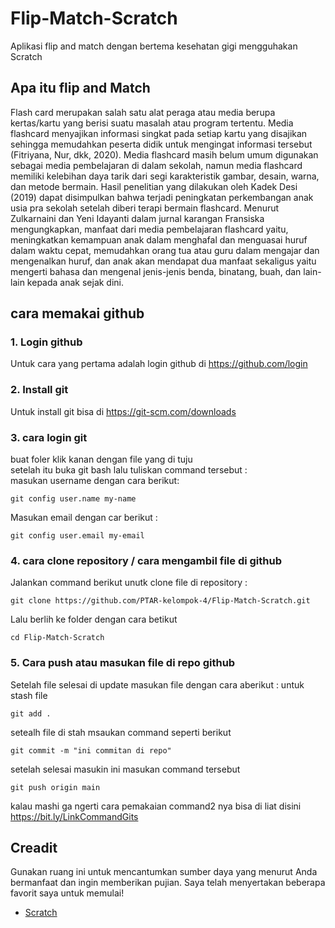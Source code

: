 # Flip-Match-Scratch
Aplikasi flip and match dengan bertema kesehatan gigi mengguhakan Scratch

## Apa itu flip and Match 
Flash card merupakan salah satu alat peraga atau media berupa kertas/kartu 
yang berisi suatu masalah atau program tertentu. Media flashcard menyajikan 
informasi singkat pada setiap kartu yang disajikan sehingga memudahkan peserta 
didik untuk mengingat informasi tersebut (Fitriyana, Nur, dkk, 2020). Media 
flashcard masih belum umum digunakan sebagai media pembelajaran di dalam 
sekolah, namun media flashcard memiliki kelebihan daya tarik dari segi 
karakteristik gambar, desain, warna, dan metode bermain. Hasil penelitian yang 
dilakukan oleh Kadek Desi (2019) dapat disimpulkan bahwa terjadi peningkatan 
perkembangan anak usia pra sekolah setelah diberi terapi bermain flashcard. 
Menurut Zulkarnaini dan Yeni Idayanti dalam jurnal karangan Fransiska 
mengungkapkan, manfaat dari media pembelajaran flashcard yaitu, meningkatkan 
kemampuan anak dalam menghafal dan menguasai huruf dalam waktu cepat, 
memudahkan orang tua atau guru dalam mengajar dan mengenalkan huruf, dan 
anak akan mendapat dua manfaat sekaligus yaitu mengerti bahasa dan mengenal 
jenis-jenis benda, binatang, buah, dan lain-lain kepada anak sejak dini.

## cara memakai github
### 1. Login github 
Untuk cara yang pertama adalah login github di https://github.com/login

### 2. Install git 
Untuk install git bisa di https://git-scm.com/downloads

### 3. cara login git 
buat foler klik kanan dengan file yang di tuju <br> 
setelah itu buka git bash lalu tuliskan command tersebut : <br>
masukan username dengan cara berikut:

    git config user.name my-name
    
Masukan email dengan car berikut :

    git config user.email my-email

### 4. cara clone repository / cara mengambil file di github  

Jalankan command berikut unutk clone file di repository :

    git clone https://github.com/PTAR-kelompok-4/Flip-Match-Scratch.git

Lalu berlih ke folder dengan cara betikut 

    cd Flip-Match-Scratch
    
### 5. Cara push atau masukan file di repo github 
Setelah file selesai di update masukan file dengan cara aberikut :
untuk stash file 

    git add . 
    
setealh file di stah msaukan command seperti berikut 

    git commit -m "ini commitan di repo"
    
 setelah selesai masukin ini masukan command tersebut
 
    git push origin main
    
 kalau mashi ga ngerti cara pemakaian command2 nya bisa di liat disini https://bit.ly/LinkCommandGits
    

## Creadit

Gunakan ruang ini untuk mencantumkan sumber daya yang menurut Anda bermanfaat dan ingin memberikan pujian. Saya telah menyertakan beberapa favorit saya untuk memulai!

* [Scratch](https://scratch.mit.edu/)

